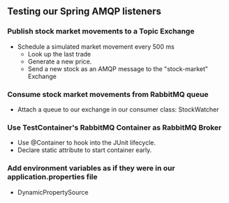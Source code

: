 ## Testing our Spring AMQP listeners

### Publish stock market movements to a Topic Exchange
- Schedule a simulated market movement every 500 ms
  - Look up the last trade
  - Generate a new price.
  - Send a new stock as an AMQP message to the "stock-market" Exchange

### Consume stock market movements from RabbitMQ queue
- Attach a queue to our exchange in our consumer class: StockWatcher 

### Use TestContainer's RabbitMQ Container as RabbitMQ Broker
- Use @Container to hook into the JUnit lifecycle.
- Declare static attribute to start container early.

### Add environment variables as if they were in our application.properties file
- DynamicPropertySource
